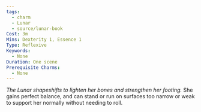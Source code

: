 ```yaml
---
tags:
  - charm
  - Lunar
  - source/lunar-book
Cost: 3m
Mins: Dexterity 1, Essence 1
Type: Reflexive
Keywords:
  - None
Duration: One scene
Prerequisite Charms:
  - None
---
```

*The Lunar shapeshifts to lighten her bones and strengthen her footing.*
She gains perfect balance, and can stand or run on surfaces too narrow or weak to support her normally without needing to roll.
